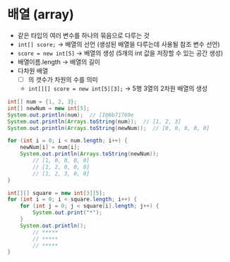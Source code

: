 # 배열 (array)

- 같은 타입의 여러 변수를 하나의 묶음으로 다루는 것
- `int[] score;`  → 배열의 선언 (생성된 배열을 다루는데 사용될 참조 변수 선언)
- `score = new int[5]`  → 배열의 생성 (5개의 int 값을 저장할 수 있는 공간 생성)
- 배열이름.length → 배열의 길이
- 다차원 배열
    - [ ] 의 갯수가 차원의 수를 의미
    - `int[][] score = new int[5][3];`  → 5행 3열의 2차원 배열의 생성

```java
int[] num = {1, 2, 3};
int[] newNum = new int[5];
System.out.println(num);  // [I@6b71769e
System.out.println(Arrays.toString(num));  // [1, 2, 3]
System.out.println(Arrays.toString(newNum));  // [0, 0, 0, 0, 0]

for (int i = 0; i < num.length; i++) {
    newNum[i] = num[i];
    System.out.println(Arrays.toString(newNum));
        // [1, 0, 0, 0, 0]
        // [1, 2, 0, 0, 0]
        // [1, 2, 3, 0, 0]
}

int[][] square = new int[3][5];
for (int i = 0; i < square.length; i++) {
    for (int j = 0; j < square[i].length; j++) {
        System.out.print("*");
    }
    System.out.println();
        // *****
        // *****
        // *****
}
```
